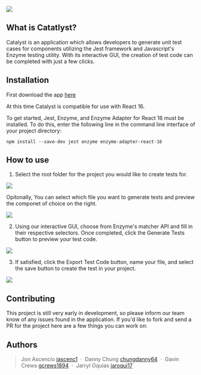 ![](https://i.imgur.com/OpWjHnD.png)

## What is Catatlyst?

Catalyst is an application which allows developers to generate unit test cases for components utilizing the Jest framework and Javascript's Enzyme testing utility. With its interactive GUI, the creation of test code can be completed with just a few clicks.

## Installation

First download the app [here](https://www.google.com)

At this time Catalyst is compatible for use with React 16.

To get started, Jest, Enzyme, and Enzyme Adapter for React 16 must be installed.
To do this, enter the following line in the command line interface of your project directory:

    npm install --save-dev jest enzyme enzyme-adapter-react-16

## How to use

1. Select the root folder for the project you would like to create tests for.

![](https://i.imgur.com/o1EVl5B.gif)

  Opitonally, You can select which file you want to generate tests and preview the componet of choice on the right.

![](https://i.imgur.com/XV6acqK.gif)

2. Using our interactive GUI, choose from Enzyme's matcher API and fill in their respective selectors. Once completed, click the Generate Tests button to preview your test 
code.

![](https://i.imgur.com/Yze4a98.gif)

3.  If satisfied, click the Export Test Code button, name your 
file, and select the save button to create the test in your project.

![](https://i.imgur.com/bCiQj4O.gif)

## Contributing

This project is still very early in development, so please inform our team know of any issues found in the application.
If you'd like to fork and send a PR for the project here are a few things you can work on:

## Authors

> Jon Ascencio [jascenc1](https://github.com/jascenc1) &nbsp;&middot;&nbsp;
> Danny Chung [chungdanny64](https://github.com/chungdanny64) &nbsp;&middot;&nbsp;
> Gavin Crews [gcrews1894](https://github.com/gcrews1894) &nbsp;&middot;&nbsp;
> Jarryl Oquias [jaroqui17](https://github.com/jaroqui17)
